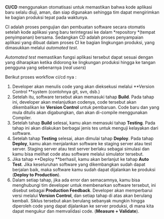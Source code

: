 **CI/CD** menggunakan otomatisasi untuk memastikan bahwa kode aplikasi baru selalu diuji, aman, dan siap digunakan sehingga tim dapat mengirimkan ke bagian produksi tepat pada waktunya.

CI adalah proses pengujian dan pembuatan software secara otomatis setelah kode aplikasi yang baru terintegrasi ke dalam *repository *(tempat penyimpanan) bersama. Sedangkan CD adalah proses penyampaian aplikasi yang dibuat dalam proses CI ke bagian lingkungan produksi, yang dimasukkan melalui *automated test*.

*Automated test* memastikan fungsi aplikasi tersebut dapat sesuai dengan yang diharapkan ketika didorong ke lingkungan produksi hingga ke tangan pengguna yang sebenarnya (*real users*)

Berikut proses workflow ci/cd nya :

1. Developer akan menulis code yang akan dieksekusi melalui **Version Control **system (contohnya git, svn, dsb.)
2. Setelah itu, software tersebut akan memasuki tahap **Build**. Pada tahap ini, developer akan melanjutkan codenya, code tersebut akan dikembalikan ke **Version Control** untuk pembaruan. Code baru dan yang mula ditulis akan digabungkan, dan akan di-compile menggunakan Compiler.
3. Setelah tahap **Build** selesai, kamu akan memasuki tahap **Testing**. Pada tahap ini akan dilakukan berbagai jenis tes untuk menguji kelayakan dari software.
4. Setelah tahap **Testing** selesai, akan dimulai tahap **Deploy**. Pada tahap **Deploy**, kamu akan menjalankan software ke staging server atau test server. Staging server atau test server berlaku sebagai simulasi dan kamu bisa melihat code atau software melalui simulator tersebut.
5. Jika tahap **Deploy **berhasil, kamu akan berlanjut ke tahap **Auto Test**. Jika keseluruhan software yang dikembangkan sudah dapat berjalan baik, maka software kamu sudah dapat dijalankan ke produksi (**Deploy to Production**).
6. Dalam setiap tahap, jika ada error dan semacamnya, kamu bisa menghubungi tim developer untuk membenarkan software tersebut, ini disebut sebagai **Production Feedback**. Developer akan memperbarui versi melalui **Version Control**, dan setiap tahap di atas akan berulang kembali. Siklus tersebut akan berulang sebanyak mungkin hingga diperoleh code yang dapat dijalankan ke server produksi, di mana kita dapat mengukur dan memvalidasi code. (**Measure + Validate**).
